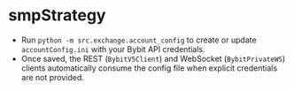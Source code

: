# smpStrategy

- Run `python -m src.exchange.account_config` to create or update `accountConfig.ini` with your Bybit API credentials.
- Once saved, the REST (`BybitV5Client`) and WebSocket (`BybitPrivateWS`) clients automatically consume the config file when explicit credentials are not provided.
